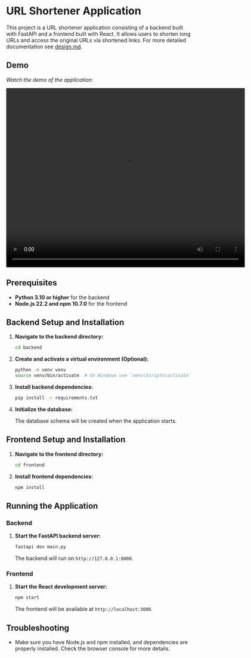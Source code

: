 # URL Shortener Application

This project is a URL shortener application consisting of a backend built with FastAPI and a frontend built with React. It allows users to shorten long URLs and access the original URLs via shortened links. For more detailed documentation see [design.md](docs/design.md).

## Demo
*Watch the demo of the application:*

<video width="640" height="480" controls>
  <source src="./docs/resource/working_demo.mp4" type="video/mp4">
  Your browser does not support the video tag.
</video>

## Prerequisites

- **Python 3.10 or higher** for the backend
- **Node.js 22.2 and npm 10.7.0** for the frontend

## Backend Setup and Installation

1. **Navigate to the backend directory:**

   ```bash
   cd backend
   ```

2. **Create and activate a virtual environment (Optional):**

   ```bash
   python -m venv venv
   source venv/bin/activate  # On Windows use `venv\Scripts\activate`
   ```

3. **Install backend dependencies:**

   ```bash
   pip install -r requirements.txt
   ```

5. **Initialize the database:**

   The database schema will be created when the application starts.

## Frontend Setup and Installation

1. **Navigate to the frontend directory:**

   ```bash
   cd frontend
   ```

2. **Install frontend dependencies:**

   ```bash
   npm install
   ```

## Running the Application

### Backend

1. **Start the FastAPI backend server:**

   ```bash
   fastapi dev main.py
   ```

   The backend will run on `http://127.0.0.1:8000`.

### Frontend

1. **Start the React development server:**

   ```bash
   npm start
   ```

   The frontend will be available at `http://localhost:3000`.


## Troubleshooting

-  Make sure you have Node.js and npm installed, and dependencies are properly installed. Check the browser console for more details.
